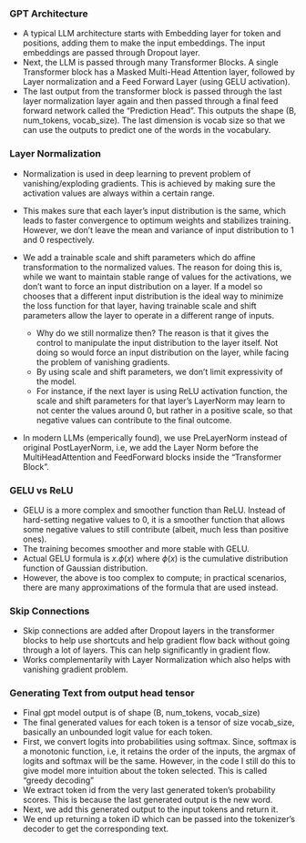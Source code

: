 ### GPT Architecture

- A typical LLM architecture starts with Embedding layer for token and positions, adding them to make the input embeddings. The input embeddings are passed through Dropout layer.
- Next, the LLM is passed through many Transformer Blocks. A single Transformer block has a Masked Multi-Head Attention layer, followed by Layer normalization and a Feed Forward Layer (using GELU activation).
- The last output from the transformer block is passed through the last layer normalization layer again and then passed through a final feed forward network called the “Prediction Head”. This outputs the shape (B, num_tokens, vocab_size). The last dimension is  vocab size so that we can use the outputs to predict one of the words in the vocabulary.

### Layer Normalization

- Normalization is used in deep learning to prevent problem of vanishing/exploding gradients. This is achieved by making sure the activation values are always within a certain range.
- This makes sure that each layer’s input distribution is the same, which leads to faster convergence to optimum weights and stabilizes training. However, we don’t leave the mean and variance of input distribution to 1 and 0 respectively.
- We add a trainable scale and shift parameters which do affine transformation to the normalized values. The reason for doing this is, while we want to maintain stable range of values for the activations, we don’t want to force an input distribution on a layer. If a model so chooses that a different input distribution is the ideal way to minimize the loss function for that layer, having trainable scale and shift parameters allow the layer to operate in a different range of inputs.
    - Why do we still normalize then? The reason is that it gives the control to manipulate the input distribution to the layer itself. Not doing so would force an input distribution on the layer, while facing the problem of vanishing gradients.
    - By using scale and shift parameters, we don’t limit expressivity of the model.
    - For instance, if the next layer is using ReLU activation function, the scale and shift parameters for that layer’s LayerNorm may learn to not center the values around 0, but rather in a positive scale, so that negative values can contribute to the final outcome.

- In modern LLMs (emperically found), we use PreLayerNorm instead of original PostLayerNorm, i.e, we add the Layer Norm before the MultiHeadAttention and  FeedForward blocks inside the “Transformer Block”.

### GELU vs ReLU

- GELU is a more complex and smoother function than ReLU. Instead of hard-setting negative values to 0, it is a smoother function that allows some negative values to still contribute (albeit, much less than positive ones).
- The training becomes smoother and more stable with GELU.
- Actual GELU formula is $x.\phi(x)$  where $\phi(x)$ is the cumulative distribution function of Gaussian distribution.
- However, the above is too complex to compute; in practical scenarios, there are many approximations of the formula that are used instead.

### Skip Connections

- Skip connections are added after Dropout layers in the transformer blocks to help use shortcuts and help gradient flow back without going through a lot of layers. This can help significantly in gradient flow.
- Works complementarily with Layer Normalization which also helps with vanishing gradient problem.

### Generating Text from output head tensor

- Final gpt model output is of shape (B, num_tokens, vocab_size)
- The final generated values for each token is a tensor of size vocab_size, basically an unbounded logit value for each token.
- First, we convert logits into probabilities using softmax. Since, softmax is a monotonic function, i.e, it retains the order of the inputs, the argmax of logits and softmax will be the same. However, in the code I still do this to give model more intuition about the token selected. This is called “greedy decoding”
- We extract token id from the very last generated token’s probability scores. This is because the last generated output is the new word.
- Next, we add this generated output to the input tokens and return it.
- We end up returning a token iD which can be passed into the tokenizer’s decoder to get the corresponding text.